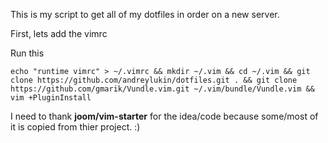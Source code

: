This is my script to get all of my dotfiles in order on a new server.

First, lets add the vimrc

Run this

```echo "runtime vimrc" > ~/.vimrc && mkdir ~/.vim && cd ~/.vim && git clone https://github.com/andreylukin/dotfiles.git . && git clone https://github.com/gmarik/Vundle.vim.git ~/.vim/bundle/Vundle.vim && vim +PluginInstall```


I need to thank **joom/vim-starter** for the idea/code because some/most of it is copied from thier project. :)